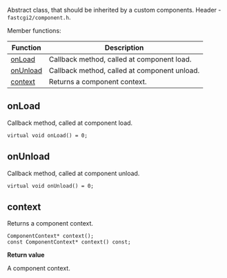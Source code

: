 Abstract class, that should be inherited by a custom components. Header - `fastcgi2/component.h`.

Member functions:

|Function|Description|
|--------|-----------|
|[onLoad](#-onload)|Callback method, called at component load.|
|[onUnload](#-onunload)|Callback method, called at component unload.|
|[context](#-context)|Returns a component context.|

## <a id="methodonload"/> onLoad
Callback method, called at component load.

```
virtual void onLoad() = 0;
```

## <a id="methodonunload"/> onUnload
Callback method, called at component unload.

```
virtual void onUnload() = 0;
```

## <a id="methodcontext"/> context
Returns a component context.

```
ComponentContext* context();
const ComponentContext* context() const;
```

**Return value**

A component context.
